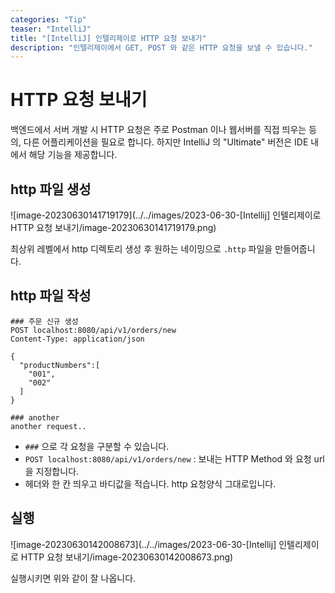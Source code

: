 ```yaml
---
categories: "Tip"
teaser: "IntelliJ"
title: "[IntelliJ] 인텔리제이로 HTTP 요청 보내기"
description: "인텔리제이에서 GET, POST 와 같은 HTTP 요청을 보낼 수 있습니다."
---
```


# HTTP 요청 보내기

백엔드에서 서버 개발 시 HTTP 요청은 주로 Postman 이나 웹서버를 직접 띄우는 등의, 다른 어플리케이션을 필요로 합니다. 하지만 IntelliJ 의 "Ultimate" 버전은 IDE 내에서 해당 기능을 제공합니다.

## http 파일 생성

![image-20230630141719179](../../images/2023-06-30-[Intellij] 인텔리제이로 HTTP 요청 보내기/image-20230630141719179.png)

최상위 레벨에서 http 디렉토리 생성 후 원하는 네이밍으로 `.http` 파일을 만들어줍니다.

## http 파일 작성

```http
### 주문 신규 생성
POST localhost:8080/api/v1/orders/new
Content-Type: application/json

{
  "productNumbers":[
    "001",
    "002"
  ]
}

### another
another request..
```

- `###` 으로 각 요청을 구분할 수 있습니다.
- `POST localhost:8080/api/v1/orders/new` : 보내는 HTTP Method 와 요청 url 을 지정합니다.
- 헤더와 한 칸 띄우고 바디값을 적습니다. http 요청양식 그대로입니다.

## 실행

![image-20230630142008673](../../images/2023-06-30-[Intellij] 인텔리제이로 HTTP 요청 보내기/image-20230630142008673.png)

실행시키면 위와 같이 잘 나옵니다.